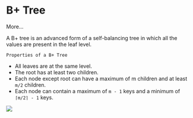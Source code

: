 # B+ Tree

<a src="https://www.programiz.com/dsa/b-plus-tree">More...</a>

A B+ tree is an advanced form of a self-balancing tree in which all the values are present in the leaf level.

`Properties of a B+ Tree`
- All leaves are at the same level.
- The root has at least two children.
- Each node except root can have a maximum of m children and at least `m/2` children.
- Each node can contain a maximum of `m - 1` keys and a minimum of `⌈m/2⌉ - 1` keys.

<img src='https://cdn.programiz.com/sites/tutorial2program/files/B+tree.png' size="100px"></img>
